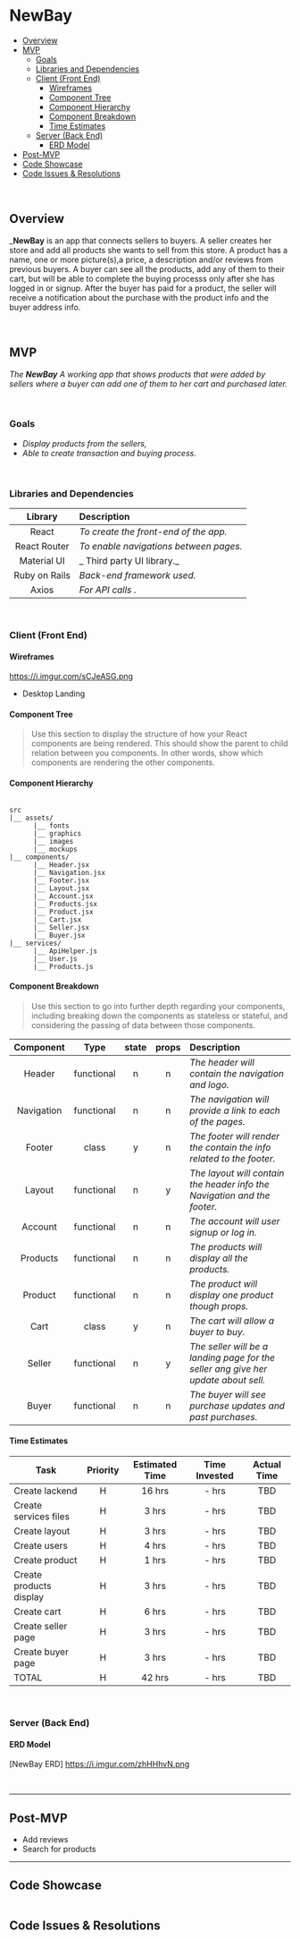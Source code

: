# NewBay

- [Overview](#overview)
- [MVP](#mvp)
  - [Goals](#goals)
  - [Libraries and Dependencies](#libraries-and-dependencies)
  - [Client (Front End)](#client-front-end)
    - [Wireframes](#wireframes)
    - [Component Tree](#component-tree)
    - [Component Hierarchy](#component-hierarchy)
    - [Component Breakdown](#component-breakdown)
    - [Time Estimates](#time-estimates)
  - [Server (Back End)](#server-back-end)
    - [ERD Model](#erd-model)
- [Post-MVP](#post-mvp)
- [Code Showcase](#code-showcase)
- [Code Issues & Resolutions](#code-issues--resolutions)

<br>

## Overview

_**NewBay** is an app that connects sellers to buyers. A seller creates her store and add all products she wants to sell from this store. A product has a name, one or more picture(s),a price, a description and/or reviews from previous buyers. A buyer can see all the products, add any of them to their cart, but will be able to complete the buying processs only after she has logged in or signup. After the buyer has paid for a product, the seller will receive a notification about the purchase with the product info and the buyer address info.

<br>

## MVP

_The **NewBay** A working app that shows products that were added by sellers where a buyer can add one of them to her cart and purchased later._

<br>

### Goals

- _Display products from the sellers,_
- _Able to create transaction and buying process._


<br>

### Libraries and Dependencies

|     Library      | Description                                |
| :--------------: | :----------------------------------------- |
|      React       | _To create the front-end of the app._ |
|   React Router   | _To enable navigations between pages._ |
|   Material UI    | _ Third party UI library._ |
|  Ruby on Rails   | _Back-end framework used._ |
|      Axios       | _For API calls    ._ |


<br>

### Client (Front End)

#### Wireframes

https://i.imgur.com/sCJeASG.png

- Desktop Landing


#### Component Tree

> Use this section to display the structure of how your React components are being rendered. This should show the parent to child relation between you components. In other words, show which components are rendering the other components. 

#### Component Hierarchy

``` structure

src
|__ assets/
      |__ fonts
      |__ graphics
      |__ images
      |__ mockups
|__ components/
      |__ Header.jsx
      |__ Navigation.jsx
      |__ Footer.jsx
      |__ Layout.jsx
      |__ Account.jsx
      |__ Products.jsx
      |__ Product.jsx
      |__ Cart.jsx
      |__ Seller.jsx
      |__ Buyer.jsx
|__ services/
      |__ ApiHelper.js
      |__ User.js
      |__ Products.js

```

#### Component Breakdown

> Use this section to go into further depth regarding your components, including breaking down the components as stateless or stateful, and considering the passing of data between those components.

|  Component   |    Type    | state | props | Description                                                      |
| :----------: | :--------: | :---: | :---: | :--------------------------------------------------------------- |
|    Header    | functional |   n   |   n   | _The header will contain the navigation and logo._               |
|  Navigation  | functional |   n   |   n   | _The navigation will provide a link to each of the pages._       |
|   Footer     |   class    |   y   |   n   | _The footer will render the contain the info related to the footer._      |
|    Layout    | functional |   n   |   y   | _The layout will contain the header info the Navigation and the footer._ |
|    Account   | functional |   n   |   n   | _The account will user signup or log in._ |
|    Products  | functional |   n   |   n   | _The products will display all the products._               |
|    Product   | functional |   n   |   n   | _The product will display one product though props._       |
|    Cart      |   class    |   y   |   n   | _The cart will allow a buyer to buy._      |
|    Seller    | functional |   n   |   y   | _The seller will be a landing page for the seller ang give her update about sell._ |
|    Buyer     | functional |   n   |   n   | _The buyer will see purchase updates and past purchases._ |


#### Time Estimates

| Task                | Priority | Estimated Time | Time Invested | Actual Time |
| ------------------- | :------: | :------------: | :-----------: | :---------: |
| Create lackend      |    H     |     16 hrs      |     - hrs     |    TBD    |
| Create services files |    H     |     3 hrs      |     - hrs     |     TBD     |
| Create layout       |   H      |     3 hrs       |     - hrs     |     TBD    |
| Create users       |   H      |     4 hrs       |     - hrs     |     TBD    |
| Create product      |   H      |     1 hrs       |     - hrs     |     TBD    |
| Create products display |   H      |     3 hrs       |     - hrs     |     TBD    |
| Create cart       |   H      |     6 hrs       |     - hrs     |     TBD    |
| Create seller page       |   H      |     3 hrs       |     - hrs     |     TBD    |
| Create buyer page       |   H      |     3 hrs       |     - hrs     |     TBD    |
| TOTAL               |      H    |     42 hrs      |     - hrs     |     TBD     |


<br>

### Server (Back End)

#### ERD Model

[NewBay ERD] https://i.imgur.com/zhHHhvN.png

<br>

***

## Post-MVP
- Add reviews
- Search for products

***

## Code Showcase

```
```

## Code Issues & Resolutions

```
```

